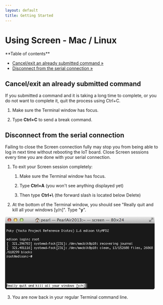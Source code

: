```yaml
---
layout: default
title: Getting Started
---
```


# Using Screen - Mac / Linux

<div class="toc" markdown="1">
**Table of contents**

* [Cancel/exit an already submitted command »](#cancelexit-an-already-submitted-command)
* [Disconnect from the serial connection »](#disconnect-from-the-serial-connection)
</div>

## Cancel/exit an already submitted command

If you submitted a command and it is taking a long time to complete, or you do not want to complete it, quit the process using Ctrl+C.

1. Make sure the Terminal window has focus.

2. Type **Ctrl+C** to send a break command.


## Disconnect from the serial connection

Failing to close the Screen connection fully may stop you from being able to log in next time without rebooting the IoT board. Close Screen sessions every time you are done with your serial connection.

1. To exit your Screen session completely:

    1. Make sure the Terminal window has focus.

    2. Type **Ctrl+A** (you won't see anything displayed yet)

    3. Then type **Ctrl+\\** (the forward slash is located below Delete)

2. At the bottom of the Terminal window, you should see "Really quit and kill all your windows [y/n]". Type "**y**".

  ![A confirmation to quit screen will show up in the bottom left corner of Terminal](images/screen-quit.png)

3. You are now back in your regular Terminal command line.

